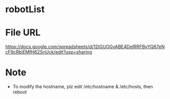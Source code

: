 # robotList

# File URL
https://docs.google.com/spreadsheets/d/12IGUOGvABE4DeIRRFBvYQ67eNcF9cRbiEMfH62SnUck/edit?usp=sharing

# Note
* To modify the hostname, plz edit /etc/hostname & /etc/hosts, then reboot

